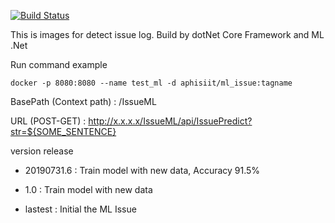 [![Build Status](https://dev.azure.com/aphisiit/ML_Issue_Detection/_apis/build/status/aphisiit.ML_Issue_Detection?branchName=master)](https://dev.azure.com/aphisiit/ML_Issue_Detection/_build/latest?definitionId=6&branchName=master)

This is images for detect issue log. Build by dotNet Core Framework and ML .Net

Run command example

`docker -p 8080:8080 --name test_ml -d aphisiit/ml_issue:tagname`

BasePath (Context path) : /IssueML

URL (POST-GET) : http://x.x.x.x/IssueML/api/IssuePredict?str=${SOME_SENTENCE} 

version release

- 20190731.6 : Train model with new data, Accuracy 91.5%

- 1.0 : Train model with new data

- lastest : Initial the ML Issue
